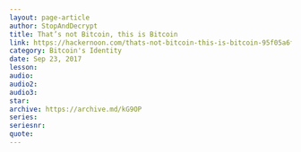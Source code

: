```yaml
---
layout: page-article
author: StopAndDecrypt
title: That’s not Bitcoin, this is Bitcoin
link: https://hackernoon.com/thats-not-bitcoin-this-is-bitcoin-95f05a6fd6c2
category: Bitcoin's Identity
date: Sep 23, 2017
lesson: 
audio: 
audio2: 
audio3: 
star: 
archive: https://archive.md/kG9OP
series: 
seriesnr: 
quote: 
---
```

